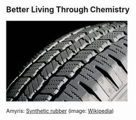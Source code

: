 ##  Better Living Through Chemistry

<img src="resources/tread.jpg" style="width:65%;height:auto"/>

Amyris: [Synthetic rubber](http://www.nature.com/news/2011/110930/full/news.2011.568.html) (image: [Wikipedia](https://en.wikipedia.org/wiki/File:Tire_tread.jpg))

